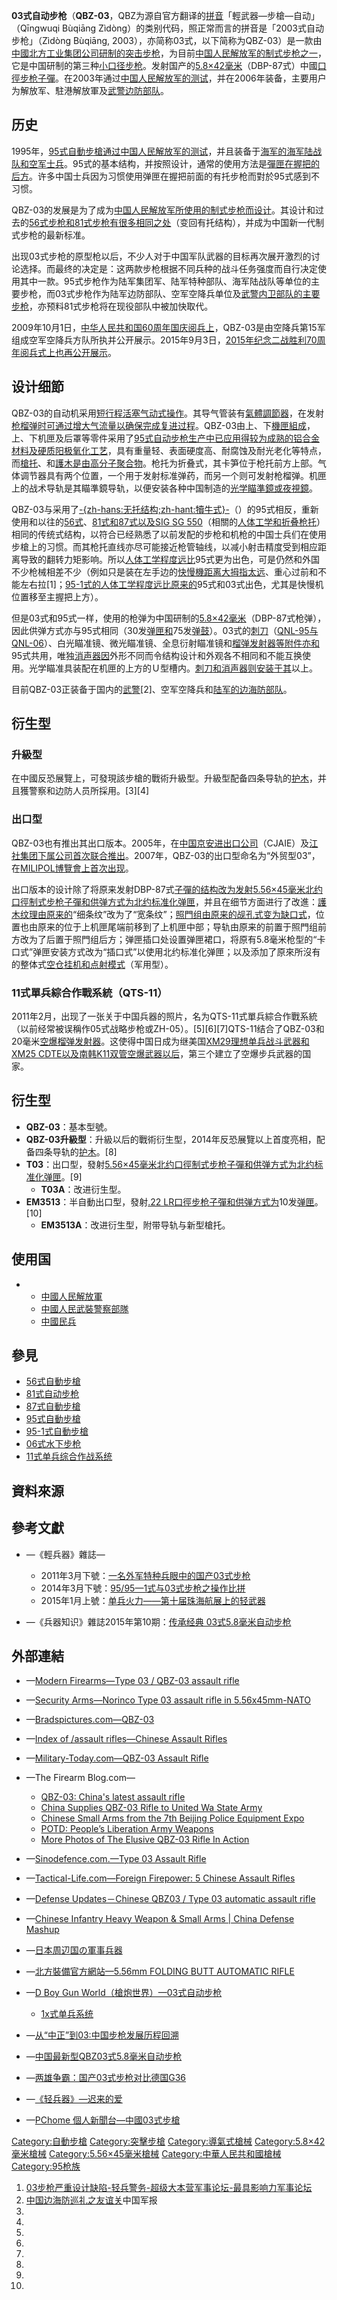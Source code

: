**03式自动步枪**（**QBZ-03**，QBZ为源自官方翻译的[拼音](../Page/汉语拼音.md "wikilink")「輕武器—步槍—自动」（Qīngwuqi
Bùqiāng Zìdòng）的类别代码，照正常而言的拼音是「2003式自动步枪」（Zìdòng Bùqiāng,
2003），亦简称03式，以下简称为QBZ-03）是一款由[中國](../Page/中國.md "wikilink")[北方工业集团公司研制的](../Page/中国兵器工业集团.md "wikilink")[突击步枪](../Page/突击步枪.md "wikilink")，为目前[中国人民解放军的制式步枪之一](../Page/中国人民解放军.md "wikilink")，它是中国研制的第三种[小口径步枪](../Page/小口径步枪.md "wikilink")。发射国产的[5.8×42毫米](../Page/5.8×42mm.md "wikilink")（DBP-87式）中國[口徑](../Page/口徑.md "wikilink")[步枪](../Page/步枪.md "wikilink")[子彈](../Page/子彈.md "wikilink")。在2003年通过[中国人民解放军的测试](../Page/中国人民解放军.md "wikilink")，并在2006年装备，主要用户为解放军、駐港解放軍及[武警边防部队](../Page/公安边防部队.md "wikilink")。

## 历史

1995年，[95式自動步槍通过](../Page/95式自動步槍.md "wikilink")[中国人民解放军的测试](../Page/中国人民解放军.md "wikilink")，并且装备于[海军的](../Page/中国人民解放军海军.md "wikilink")[海军陆战队和](../Page/中国人民解放军海军#兵种.md "wikilink")[空军士兵](../Page/中国人民解放军空军.md "wikilink")。95式的基本结构，并按照设计，通常的使用方法是[彈匣在](../Page/彈匣.md "wikilink")[握把的后方](../Page/握把.md "wikilink")。许多中国士兵因为习惯使用弹匣在握把前面的有托步枪而對於95式感到不习惯。

QBZ-03的发展是为了成为[中国人民解放军所使用的制式步枪而设计](../Page/中国人民解放军.md "wikilink")。其设计和过去的[56式步枪和](../Page/56式自動步槍.md "wikilink")[81式步枪有很多相同之处](../Page/81式自动步枪.md "wikilink")（变回有托结构），并成为中国新一代制式步枪的最新标准。

出现03式步枪的原型枪以后，不少人对于中国军队武器的目标再次展开激烈的讨论选择。而最终的决定是：这两款步枪根据不同兵种的战斗任务强度而自行决定使用其中一款。95式步枪作为陆军集团军、陆军特种部队、海军陆战队等单位的主要步枪，而03式步枪作为陆军边防部队、空军空降兵单位及[武警内卫部队的主要步枪](../Page/武警内卫部队.md "wikilink")，亦预料81式步枪将在现役部队中被加快取代。

2009年10月1日，[中华人民共和国60周年国庆阅兵上](../Page/首都各界庆祝中华人民共和国成立60周年大会.md "wikilink")，QBZ-03是由空降兵第15军组成空军空降兵方队所执并公开展示。2015年9月3日，[2015年纪念二战胜利70周年阅兵式上也再公开展示](../Page/纪念中国人民抗日战争暨世界反法西斯战争胜利70周年大会.md "wikilink")。

## 设计细節

QBZ-03的自动机采用[短行程活塞气动式操作](../Page/氣動式_\(槍械\)#短行程活塞傳動.md "wikilink")。其导气管装有[氣體調節器](../Page/氣體調節器.md "wikilink")，在发射[枪榴弹时可通过增大气流量以确保完成复进过程](../Page/步槍用榴彈.md "wikilink")。QBZ-03由上、下[機匣組成](../Page/機匣.md "wikilink")，上、下机匣及后罩等零件采用了[95式自动步枪生产中已应用得较为成熟的](../Page/95式自动步枪.md "wikilink")[铝合金材料及硬质阳极氧化工艺](../Page/铝合金.md "wikilink")，具有重量轻、表面硬度高、耐腐蚀及耐光老化等特点，而[槍托](../Page/槍托.md "wikilink")、和[護木是由](../Page/護木.md "wikilink")[高分子](../Page/高分子.md "wikilink")[聚合物](../Page/聚合物.md "wikilink")。枪托为折叠式，其卡笋位于枪托前方上部。气体调节器具有两个位置，一个用于发射标准弹药，而另一个则可发射枪榴弹。机匣上的战术导轨是其瞄準鏡导轨，以便安装各种中国制造的[光学瞄準鏡或](../Page/瞄準鏡.md "wikilink")[夜視鏡](../Page/夜視鏡.md "wikilink")。

QBZ-03与采用了[-{zh-hans:无托结构;zh-hant:犢牛式}-](../Page/犢牛式_\(槍械\).md "wikilink")（）的95式相反，重新使用和以往的[56式](../Page/56式自动步枪.md "wikilink")、[81式和](../Page/81式自动步枪.md "wikilink")[87式以及](../Page/87式自动步枪.md "wikilink")[SIG
SG
550](../Page/SIG_SG_550突擊步槍.md "wikilink")（相關的[人体工学和折叠枪托](../Page/人因工程学.md "wikilink")）相同的传统式结构，以符合已经熟悉了以前发配的步枪和机枪的中国士兵们在使用步槍上的习惯。而其枪托直线亦尽可能接近枪管轴线，以减小射击精度受到相应距离导致的翻转力矩影响。所以[人体工学程度远比](../Page/人因工程学.md "wikilink")95式更为出色，可是仍然和外国不少枪械相差不少（例如只是装在左手边的[快慢機距离](../Page/擊發調變模式.md "wikilink")[大拇指太远](../Page/拇指.md "wikilink")、重心过前和不能左右拉\[1\]；[95-1式的人体工学程度远比原来的](../Page/95-1式自動步槍.md "wikilink")95式和03式出色，尤其是快慢机位置移至主握把上方）。

但是03式和95式一样，使用的枪弹为中国研制的[5.8×42毫米](../Page/5.8×42mm.md "wikilink")（DBP-87式枪弹），因此供弹方式亦与95式相同（30发[弹匣和](../Page/弹匣.md "wikilink")75发[弹鼓](../Page/弹鼓.md "wikilink")）。03式的[刺刀](../Page/刺刀.md "wikilink")（[QNL-95与](../Page/95式刺刀.md "wikilink")[QNL-06](../Page/06式水下刺刀.md "wikilink")）、白光瞄准镜、微光瞄准镜、全息衍射瞄准镜和[榴弹发射器等附件亦和](../Page/榴弹发射器.md "wikilink")95式共用，唯独[消声器因](../Page/抑制器.md "wikilink")外形不同而令结构设计和外观各不相同和不能互换使用。光学瞄准具装配在机匣的上方的Ｕ型槽内。[刺刀和](../Page/刺刀.md "wikilink")[消声器则安装于其](../Page/抑制器.md "wikilink")以上。

目前QBZ-03正装备于国内的[武警](../Page/中国人民武装警察部队.md "wikilink")\[2\]、空军空降兵和[陆军的边海防部队](../Page/中国人民解放军陆军.md "wikilink")。

## 衍生型

### 升級型

在中國反恐展覽上，可發現該步槍的戰術升級型。升級型配备四条导轨的[护木](../Page/护木.md "wikilink")，并且獲警察和边防人员所採用。\[3\]\[4\]

### 出口型

QBZ-03也有推出其出口版本。2005年，在[中国京安进出口公司](../Page/中国京安进出口公司.md "wikilink")（CJAIE）及[江社集团下属公司首次联合推出](../Page/江社集团下属公司.md "wikilink")。2007年，QBZ-03的出口型命名为“外贸型03”，在[MILIPOL博覽會上首次出现](../Page/MILIPOL博覽會.md "wikilink")。

出口版本的设计除了将原来发射DBP-87式[子彈的结构改为发射](../Page/子彈.md "wikilink")[5.56×45毫米](../Page/5.56×45mm_NATO.md "wikilink")[北约](../Page/北大西洋公约组织.md "wikilink")[口徑制式](../Page/口徑.md "wikilink")[步枪](../Page/步枪.md "wikilink")[子彈和供弹方式为](../Page/子彈.md "wikilink")[北约标准化弹匣](../Page/STANAG彈匣.md "wikilink")，并且在细节方面进行了改進：[護木纹理由原来的](../Page/護木.md "wikilink")“细条纹”改为了“宽条纹”；[照門组由原来的觇孔式变为缺口式](../Page/照門.md "wikilink")，位置也由原来的位于上机匣尾端前移到了上机匣中部；导轨由原来的前置于照門组前方改为了后置于照門组后方；弹匣插口处设置弹匣裙口，将原有5.8毫米枪型的“卡口式”弹匣安装方式改为“插口式”以使用北约标准化弹匣；以及添加了原來所沒有的整体式[空仓挂机和](../Page/空仓挂机.md "wikilink")[点射模式](../Page/三發點放.md "wikilink")（军用型）。

### 11式單兵綜合作戰系統（QTS-11）

2011年2月，出现了一张关于中国兵器的照片，名为QTS-11式單兵綜合作戰系統（以前经常被误稱作05式战略步枪或ZH-05）。\[5\]\[6\]\[7\]QTS-11结合了QBZ-03和20毫米[空爆](../Page/空中爆炸.md "wikilink")[榴弹发射器](../Page/榴弹发射器.md "wikilink")。这使得中国日成为继美国[XM29理想单兵战斗武器和](../Page/XM29_OICW.md "wikilink")[XM25
CDTE以及](../Page/XM25反防禦目標應對系統.md "wikilink")[南韩](../Page/大韩民国.md "wikilink")[K11双管空爆武器以后](../Page/K11多用途步槍.md "wikilink")，第三个建立了空爆步兵武器的国家。

## 衍生型

  - **QBZ-03**：基本型號。
  - **QBZ-03升級型**：升級以后的戰術衍生型，2014年反恐展覽以上首度亮相，配备四条导轨的[护木](../Page/护木.md "wikilink")。\[8\]
  - **T03**：出口型，發射[5.56×45毫米](../Page/5.56×45mm_NATO.md "wikilink")[北约](../Page/北大西洋公约组织.md "wikilink")[口徑制式](../Page/口徑.md "wikilink")[步枪](../Page/步枪.md "wikilink")[子彈和供弹方式为](../Page/子彈.md "wikilink")[北约标准化弹匣](../Page/STANAG彈匣.md "wikilink")。\[9\]
      - **T03A**：改进衍生型。
  - **EM3513**：半自動出口型，發射[.22
    LR](../Page/.22_LR.md "wikilink")[口徑](../Page/口徑.md "wikilink")[步枪](../Page/步枪.md "wikilink")[子彈和供弹方式为](../Page/子彈.md "wikilink")10发[弹匣](../Page/弹匣.md "wikilink")。\[10\]
      - **EM3513A**：改进衍生型，附带导轨与新型槍托。

## 使用国

  -   - [中國人民解放軍](../Page/中國人民解放軍.md "wikilink")
      - [中國人民武裝警察部隊](../Page/中國人民武裝警察部隊.md "wikilink")
      - [中國民兵](../Page/中國民兵.md "wikilink")

## 參見

  - [56式自動步槍](../Page/56式自動步槍.md "wikilink")
  - [81式自动步枪](../Page/81式自动步枪.md "wikilink")
  - [87式自動步槍](../Page/87式自動步槍.md "wikilink")
  - [95式自動步槍](../Page/95式自動步槍.md "wikilink")
  - [95-1式自動步槍](../Page/95-1式自動步槍.md "wikilink")
  - [06式水下步枪](../Page/06式水下步枪.md "wikilink")
  - [11式单兵综合作战系统](../Page/11式单兵综合作战系统.md "wikilink")

## 資料來源

## 參考文獻

  - —《輕兵器》雜誌—

      - 2011年3月下號：[一名外军特种兵眼中的国产03式步枪](http://www.qbq.com.cn/a/bencandy.php?fid=50&id=1530)
      - 2014年3月下號：[95/95—1式与03式步枪之操作比拼](http://www.xzbu.com/8/view-4926315.htm)
      - 2015年1月上號：[单兵火力——第十届珠海航展上的轻武器](https://web.archive.org/web/20150121143851/http://gdwap.dooland.com/article.php?id=569462)

  - —《兵器知识》雜誌2015年第10期：[传承经典 03式5.8毫米自动步枪](http://www.xzbu.com/8/view-7028452.htm)

## 外部連結

  - —[Modern Firearms—Type 03 / QBZ-03 assault
    rifle](http://world.guns.ru/assault/ch/type-03--qbz-03-e.html)

  - —[Security Arms—Norinco Type 03 assault rifle
    in 5.56x45mm-NATO](http://www.securityarms.com/20010315/galleryfiles/3100/3136.htm)

  - —[Bradspictures.com—QBZ-03](http://www.bradspictures.com/guns/37661/qbz-03+gun.html)

  - —[Index of /assault rifles—Chinese Assault
    Rifles](http://www.pmulcahy.com/assault_rifles/chinese_assault_rifles.htm)

  - —[Military-Today.com—QBZ-03 Assault
    Rifle](http://www.military-today.com/firearms/qbz_03.htm)

  - —The Firearm Blog.com—

      - [QBZ-03: China's latest assault
        rifle](http://www.thefirearmblog.com/blog/2008/12/29/qbz-03-chinas-latest-assault-rifle/)
      - [China Supplies QBZ-03 Rifle to United Wa State
        Army](http://www.thefirearmblog.com/blog/2012/05/07/china-supplies-qbz-03-rifle-to-united-wa-state-army/)
      - [Chinese Small Arms from the 7th Beijing Police Equipment
        Expo](http://www.thefirearmblog.com/blog/2015/05/13/chinese-small-arms-7th-beijing-police-equipment-expo/)
      - [POTD: People’s Liberation Army
        Weapons](http://www.thefirearmblog.com/blog/2015/08/10/potd-peoples-liberation-army-weapons/)
      - [More Photos of The Elusive QBZ-03 Rifle In
        Action](http://www.thefirearmblog.com/blog/2015/08/16/more-photos-of-the-elusive-qbz-03-rifle-in-action/)

  - —[Sinodefence.com.—Type 03 Assault
    Rifle](https://web.archive.org/web/20070820155619/http://www.sinodefence.com/army/small_arms/type03rifle.asp)

  - —[Tactical-Life.com—Foreign Firepower: 5 Chinese Assault
    Rifles](http://www.tactical-life.com/firearms/5-chinese-assault-rifles/#swjf16-chn-03)

  - —[Defense Updates－Chinese QBZ03 / Type 03 automatic assault
    rifle](http://defenseupdates.blogspot.hk/2013/01/chinese-qbz-03-type-03-automatic.html)

  - —[Chinese Infantry Heavy Weapon & Small Arms | China Defense
    Mashup](https://web.archive.org/web/20150212024012/http://www.china-defense-mashup.com/chinas-arsenal/chinese-infantry-heavy-weapon-small-arms)

  - —[日本周辺国の軍事兵器](http://wiki.livedoor.jp/namacha2/d/03%bc%b05.8mm%a5%a2%a5%b5%a5%eb%a5%c8%a5%e9%a5%a4%a5%d5%a5%eb%a1%caQBZ-03%a1%cb)

  - —[北方裝備官方網站—5.56mm FOLDING BUTT AUTOMATIC
    RIFLE](http://www.norincoequipment.cn/detail_product_English.jsp?productid=491&cssid=1)

  - —[D Boy Gun
    World（槍炮世界）—03式自动步枪](http://firearmsworld.net/china/rifle/03/03.htm)

      - [1x式单兵系统](http://firearmsworld.net/china/rifle/1xics/1xics.htm)

  - —[从“中正”到03:中国步枪发展历程回溯](https://web.archive.org/web/20071211192257/http://www.wpeu.net/article/Article.asp?articleid=2452)

  - —[中国最新型QBZ03式5.8毫米自动步枪](http://jczs.news.sina.com.cn/p/2007-03-20/0728435629.html)

  - —[两雄争霸：国产03式步枪对比德国G36](http://jczs.news.sina.com.cn/p/2007-01-28/1621428841.html)

  - —[《轻兵器》—迟来的爱](http://qkzz.net/article/e0a54612-c72d-44c7-9e09-9b483268adb4.htm)

  - —[PChome
    個人新聞台—中國03式步槍](http://mypaper.pchome.com.tw/souj/post/1307373972)

[Category:自動步槍](https://zh.wikipedia.org/wiki/Category:自動步槍 "wikilink")
[Category:突擊步槍](https://zh.wikipedia.org/wiki/Category:突擊步槍 "wikilink")
[Category:導氣式槍械](https://zh.wikipedia.org/wiki/Category:導氣式槍械 "wikilink")
[Category:5.8×42毫米槍械](https://zh.wikipedia.org/wiki/Category:5.8×42毫米槍械 "wikilink")
[Category:5.56×45毫米槍械](https://zh.wikipedia.org/wiki/Category:5.56×45毫米槍械 "wikilink")
[Category:中華人民共和國槍械](https://zh.wikipedia.org/wiki/Category:中華人民共和國槍械 "wikilink")
[Category:95枪族](https://zh.wikipedia.org/wiki/Category:95枪族 "wikilink")

1.  [03步枪严重设计缺陷-轻兵警务-超级大本营军事论坛-最具影响力军事论坛](http://lt.cjdby.net/thread-948489-1-1.html)
2.  [中国边海防巡礼之友谊关](http://jz.chinamil.com.cn/datajzb/zt/xunli076yyg/)中国军报
3.
4.
5.
6.
7.
8.
9.
10.